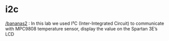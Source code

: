 # i2c
[/bananas2](https://github.com/lmEshoo/i2c/tree/master/bananas2) : In this lab we used I²C (Inter-Integrated Circuit) to communicate with MPC9808 temperature sensor, display the value on the Spartan 3E’s LCD
